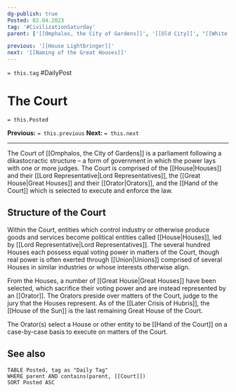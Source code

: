 ```yaml
---
dg-publish: true
Posted: 02.04.2023
tag: '#CivilizationSaturday'
parent: ['[[Omphalos, the City of Gardens]]', '[[Old City]]', "[[White Quarter]]"]

previous: '[[House Lightbringer]]'
next: '[[Naming of the Great Houses]]'
---
```

`= this.tag` #DailyPost
# The Court
`= this.Posted`

**Previous:** `= this.previous`
**Next:** `= this.next`

---

The Court of [[Omphalos, the City of Gardens]] is a parliament following a dikastocractic structure – a form of government in which the power lays with one or more judges. The Court is comprised of the [[House|Houses]] and their [[Lord Representative|Lord Representatives]], the [[Great House|Great Houses]] and their [[Orator|Orators]], and the [[Hand of the Court]] which is selected to execute and enforce the law.

## Structure of the Court

Within the Court, entities which control industry or otherwise produce goods and services become political entities called [[House|Houses]], led by [[Lord Representative|Lord Representatives]]. The several hundred Houses each possess equal voting power in matters of the Court, though real power is often exerted through [[Union|Unions]] comprised of several Houses in similar industries or whose interests otherwise align.

From the Houses, a number of [[Great House|Great Houses]] have been selected, which sacrifice their voting power and are instead represented by an [[Orator]]. The Orators preside over matters of the Court, judge to the jury that the Houses represent. As of the [[Later Crisis of Hubris]], the [[House of the Sun]] is the last remaining Great House of the Court.

The Orator(s) select a House or other entity to be [[Hand of the Court]] on a case-by-case basis to execute on matters of the Court.

## See also
```dataview
TABLE Posted, tag as "Daily Tag"
WHERE parent AND contains(parent, [[Court]])
SORT Posted ASC
```
